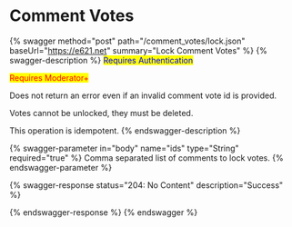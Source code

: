# Comment Votes

{% swagger method="post" path="/comment_votes/lock.json" baseUrl="https://e621.net" summary="Lock Comment Votes" %}
{% swagger-description %}
<mark style="color:blue;">Requires Authentication</mark>

<mark style="color:red;">Requires Moderator+</mark>

Does not return an error even if an invalid comment vote id is provided.

Votes cannot be unlocked, they must be deleted.

This operation is idempotent.
{% endswagger-description %}

{% swagger-parameter in="body" name="ids" type="String" required="true" %}
Comma separated list of comments to lock votes.
{% endswagger-parameter %}

{% swagger-response status="204: No Content" description="Success" %}

{% endswagger-response %}
{% endswagger %}
